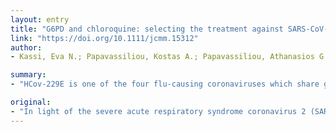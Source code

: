 ```yaml
---
layout: entry
title: "G6PD and chloroquine: selecting the treatment against SARS-CoV-2?"
link: "https://doi.org/10.1111/jcmm.15312"
author:
- Kassi, Eva N.; Papavassiliou, Kostas A.; Papavassiliou, Athanasios G.

summary:
- "HCov-229E is one of the four flu-causing coronaviruses which share great sequence similitude. Many symptoms of patients infected with COVID-19 resemble those of patients. G6PD deficiency remains the most common human enzymatic disorder of red blood cells worldwide."

original:
- "In light of the severe acute respiratory syndrome coronavirus 2 (SARS-CoV-2 or COVID-19) pandemic and the possible widespread use of chloroquine (a member of the drug class 4-aminoquinoline primarily used to prevent and treat malaria and amebiasis) and its derivatives (e.g. hydroxychloroquine, a metabolite of chloroquine),(1) a safety issue is addressed, concerning the selection of patients suitable to receive it. HCov-229E is one of the four flu-causing coronaviruses which share great sequence similitude, while many symptoms of patients infected with COVID-19 resemble those of patients infected with these known flu-causing coronaviruses.(2) A previous study reported that human lung epithelial A549 cells treated with glucose 6-phosphate dehydrogenase (G6PD) interfering RNA (RNAi) to lower G6PD activity displayed augmented (12-fold) viral production in comparison to normal counterparts when infected with coronavirus HCov-229E. Moreover, viral replication in these G6PD-deficient cells was found to be 3-fold higher than normal cells, following a 10-h incubation, as estimated by quantitative polymerase chain reaction (qPCR).(3) G6PD deficiency remains the most common human enzymatic disorder of red blood cells worldwide."
---
```


